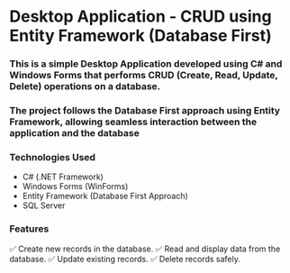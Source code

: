 # Desktop Application - CRUD using Entity Framework (Database First)
### This is a simple Desktop Application developed using C# and Windows Forms that performs CRUD (Create, Read, Update, Delete) operations on a database.
### The project follows the Database First approach using Entity Framework, allowing seamless interaction between the application and the database
### Technologies Used
- C# (.NET Framework)
- Windows Forms (WinForms)
- Entity Framework (Database First Approach)
- SQL Server
### Features
✅ Create new records in the database.
✅ Read and display data from the database.
✅ Update existing records.
✅ Delete records safely.
